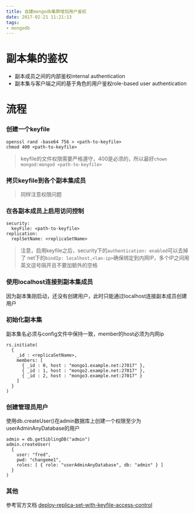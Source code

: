 ```yaml
---
title: 自建mongodb集群增加用户鉴权    
date: 2017-02-21 11:21:13   
tags:   
- mongodb
---
```


# 副本集的鉴权
+ 副本成员之间的内部鉴权internal authentication
+ 副本集与客户端之间的基于角色的用户鉴权role-based user authentication

# 流程
### 创建一个keyfile
```shell
openssl rand -base64 756 > <path-to-keyfile>
chmod 400 <path-to-keyfile>
```
> keyfile的文件权限需要严格遵守，400是必须的，所以最好`chown mongod:mongod <path-to-keyfile>`

### 拷贝keyfile到各个副本集成员
> 同样注意权限问题

### 在各副本成员上启用访问控制
```
security:
  keyFile: <path-to-keyfile>
replication:
  replSetName: <replicaSetName>
```
> 注意，启用keyfile之后，security下的`authentication: enabled`可以去掉了
> net下的`bindIp: localhost,<lan-ip>`确保绑定到内网IP，多个IP之间用英文逗号隔开且不要加额外的空格

### 使用localhost连接到副本集成员
因为副本集刚启动，还没有创建用户，此时只能通过localhost连接副本成员创建用户

### 初始化副本集
副本集名必须与config文件中保持一致，member的host必须为内网ip
```
rs.initiate(
  {
    _id : <replicaSetName>,
    members: [
      { _id : 0, host : "mongo1.example.net:27017" },
      { _id : 1, host : "mongo2.example.net:27017" },
      { _id : 2, host : "mongo3.example.net:27017" }
    ]
  }
)
```

### 创建管理员用户
使用db.createUser()在admin数据库上创建一个权限至少为userAdminAnyDatabase的用户
```
admin = db.getSiblingDB("admin")
admin.createUser(
  {
    user: "fred",
    pwd: "changeme1",
    roles: [ { role: "userAdminAnyDatabase", db: "admin" } ]
  }
)
```

### 其他
参考官方文档 [deploy-replica-set-with-keyfile-access-control](https://docs.mongodb.com/manual/tutorial/deploy-replica-set-with-keyfile-access-control/)